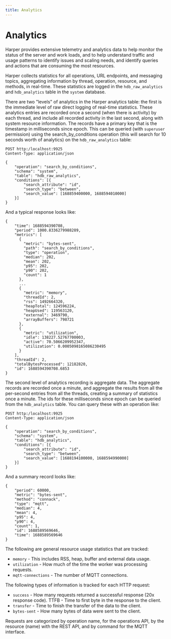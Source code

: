 ```yaml
---
title: Analytics
---
```


# Analytics

Harper provides extensive telemetry and analytics data to help monitor the status of the server and work loads, and to help understand traffic and usage patterns to identify issues and scaling needs, and identify queries and actions that are consuming the most resources.

Harper collects statistics for all operations, URL endpoints, and messaging topics, aggregating information by thread, operation, resource, and methods, in real-time. These statistics are logged in the `hdb_raw_analytics` and `hdb_analytics` table in the `system` database.

There are two "levels" of analytics in the Harper analytics table: the first is the immediate level of raw direct logging of real-time statistics. These analytics entries are recorded once a second (when there is activity) by each thread, and include all recorded activity in the last second, along with system resource information. The records have a primary key that is the timestamp in milliseconds since epoch. This can be queried (with `superuser` permission) using the search_by_conditions operation (this will search for 10 seconds worth of analytics) on the `hdb_raw_analytics` table:

```
POST http:/localhost:9925
Content-Type: application/json

{
    "operation": "search_by_conditions",
    "schema": "system",
    "table": "hdb_raw_analytics",
    "conditions": [{
        "search_attribute": "id",
        "search_type": "between",
        "search_value": [168859400000, 1688594010000]
    }]
}
```

And a typical response looks like:

```
{
    "time": 1688594390708,
    "period": 1000.8336279988289,
    "metrics": [
      {
        "metric": "bytes-sent",
        "path": "search_by_conditions",
        "type": "operation",
        "median": 202,
        "mean": 202,
        "p95": 202,
        "p90": 202,
        "count": 1
      },
      ...
      {
        "metric": "memory",
        "threadId": 2,
        "rss": 1492664320,
        "heapTotal": 124596224,
        "heapUsed": 119563120,
        "external": 3469790,
        "arrayBuffers": 798721
      },
      {
        "metric": "utilization",
        "idle": 138227.52767700003,
        "active": 70.5066209952347,
        "utilization": 0.0005098165086230495
      }
    ],
    "threadId": 2,
    "totalBytesProcessed": 12182820,
    "id": 1688594390708.6853
}
```

The second level of analytics recording is aggregate data. The aggregate records are recorded once a minute, and aggregate the results from all the per-second entries from all the threads, creating a summary of statistics once a minute. The ids for these milliseconds since epoch can be queried from the `hdb_analytics` table. You can query these with an operation like:

```
POST http:/localhost:9925
Content-Type: application/json

{
    "operation": "search_by_conditions",
    "schema": "system",
    "table": "hdb_analytics",
    "conditions": [{
        "search_attribute": "id",
        "search_type": "between",
        "search_value": [1688194100000, 1688594990000]
    }]
}
```

And a summary record looks like:

```
{
    "period": 60000,
    "metric": "bytes-sent",
    "method": "connack",
    "type": "mqtt",
    "median": 4,
    "mean": 4,
    "p95": 4,
    "p90": 4,
    "count": 1,
    "id": 1688589569646,
    "time": 1688589569646
}
```

The following are general resource usage statistics that are tracked:

- `memory` - This includes RSS, heap, buffer and external data usage.
- `utilization` - How much of the time the worker was processing requests.
- `mqtt-connections` - The number of MQTT connections.

The following types of information is tracked for each HTTP request:

- `success` - How many requests returned a successful response (20x response code). TTFB - Time to first byte in the response to the client.
- `transfer` - Time to finish the transfer of the data to the client.
- `bytes-sent` - How many bytes of data were sent to the client.

Requests are categorized by operation name, for the operations API, by the resource (name) with the REST API, and by command for the MQTT interface.
